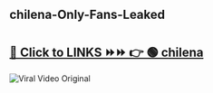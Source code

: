 
 ## chilena-Only-Fans-Leaked

# <h2><a href="https://clipsfans.com/chilena&ref=git">🔗 Click to LINKS ⏩⏩ 👉 🟢 chilena </a></h2>

<a href="https://clipsfans.com/chilena&ref=git" rel="nofollow" data-target="animated-image.originalLink"><img src="https://i.ibb.co.com/xMMVF88/686577567.gif" alt="Viral Video Original" style="max-width: 100%; display: inline-block;" data-target="animated-image.originalImage"></a>
